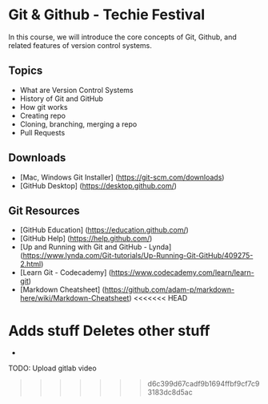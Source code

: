 Git &amp; Github - Techie Festival
=========================
In this course, we will introduce the core concepts of Git, Github, and related features of version control systems.

Topics
------
* What are Version Control Systems
* History of Git and GitHub
* How git works
* Creating repo
* Cloning, branching, merging a repo
* Pull Requests

Downloads
---------------
* [Mac, Windows Git Installer] (https://git-scm.com/downloads)
* [GitHub Desktop] (https://desktop.github.com/)

Git Resources
-------------
* [GitHub Education] (https://education.github.com/)
* [GitHub Help] (https://help.github.com/)
* [Up and Running with Git and GitHub - Lynda] (https://www.lynda.com/Git-tutorials/Up-Running-Git-GitHub/409275-2.html)
* [Learn Git - Codecademy] (https://www.codecademy.com/learn/learn-git)
* [Markdown Cheatsheet] (https://github.com/adam-p/markdown-here/wiki/Markdown-Cheatsheet)
<<<<<<< HEAD


Adds stuff
Deletes other stuff
=======
* 

TODO: Upload gitlab video
>>>>>>> d6c399d67cadf9b1694ffbf9cf7c93183dc8d5ac
